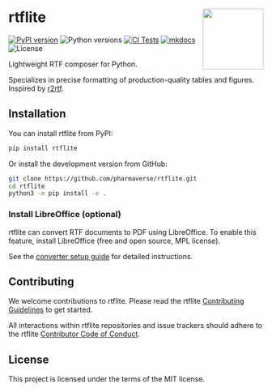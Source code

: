 # rtflite <img src="assets/logo.png" align="right" width="120" />

[![PyPI version](https://img.shields.io/pypi/v/rtflite)](https://pypi.org/project/rtflite/)
![Python versions](https://img.shields.io/pypi/pyversions/rtflite)
[![CI Tests](https://github.com/pharmaverse/rtflite/actions/workflows/ci-tests.yml/badge.svg)](https://github.com/pharmaverse/rtflite/actions/workflows/ci-tests.yml)
[![mkdocs](https://github.com/pharmaverse/rtflite/actions/workflows/mkdocs.yml/badge.svg)](https://pharmaverse.github.io/rtflite/)
![License](https://img.shields.io/pypi/l/rtflite)

Lightweight RTF composer for Python.

Specializes in precise formatting of production-quality tables and figures. Inspired by [r2rtf](https://merck.github.io/r2rtf/).

## Installation

You can install rtflite from PyPI:

```bash
pip install rtflite
```

Or install the development version from GitHub:

```bash
git clone https://github.com/pharmaverse/rtflite.git
cd rtflite
python3 -m pip install -e .
```

### Install LibreOffice (optional)

rtflite can convert RTF documents to PDF using LibreOffice.
To enable this feature, install LibreOffice (free and open source, MPL license).

See the [converter setup
guide](https://pharmaverse.github.io/rtflite/articles/converter-setup/)
for detailed instructions.

## Contributing

We welcome contributions to rtflite. Please read the rtflite
[Contributing Guidelines](https://pharmaverse.github.io/rtflite/contributing/)
to get started.

All interactions within rtflite repositories and issue trackers should adhere to
the rtflite [Contributor Code of Conduct](https://github.com/pharmaverse/rtflite/blob/main/CODE_OF_CONDUCT.md).

## License

This project is licensed under the terms of the MIT license.
